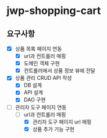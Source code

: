# jwp-shopping-cart

## 요구사항

- [x] 상품 목록 페이지 연동
    - [x] url과 컨트롤러 매핑
    - [x] 도메인 객체 구현
    - [x] 컨트롤러에서 상품 정보 뷰에 전달

- [x] 상품 관리 CRUD API 작성
    - [x] DB 설계
    - [x] API 설계
    - [x] DAO 구현

- [ ] 관리자 도구 페이지 연동
    - [ ] url과 컨트롤러 매핑
        - [x] 관리자 도구 페이지 url 매핑
        - [x] 상품 추가 기능 구현
